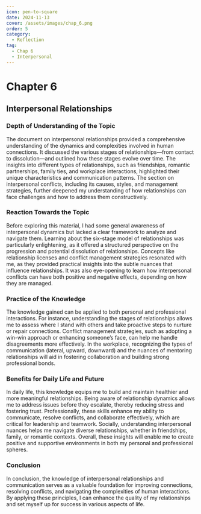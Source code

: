 ```yaml
---
icon: pen-to-square
date: 2024-11-13
cover: /assets/images/chap_6.png
order: 5
category:
  - Reflection
tag:
  - Chap 6
  - Interpersonal
---
```


# Chapter 6

## Interpersonal Relationships

### Depth of Understanding of the Topic

The document on interpersonal relationships provided a comprehensive understanding of the dynamics and complexities involved in human connections. It discussed the various stages of relationships—from contact to dissolution—and outlined how these stages evolve over time. The insights into different types of relationships, such as friendships, romantic partnerships, family ties, and workplace interactions, highlighted their unique characteristics and communication patterns. The section on interpersonal conflicts, including its causes, styles, and management strategies, further deepened my understanding of how relationships can face challenges and how to address them constructively.

### Reaction Towards the Topic

Before exploring this material, I had some general awareness of interpersonal dynamics but lacked a clear framework to analyze and navigate them. Learning about the six-stage model of relationships was particularly enlightening, as it offered a structured perspective on the progression and potential dissolution of relationships. Concepts like relationship licenses and conflict management strategies resonated with me, as they provided practical insights into the subtle nuances that influence relationships. It was also eye-opening to learn how interpersonal conflicts can have both positive and negative effects, depending on how they are managed.

### Practice of the Knowledge

The knowledge gained can be applied to both personal and professional interactions. For instance, understanding the stages of relationships allows me to assess where I stand with others and take proactive steps to nurture or repair connections. Conflict management strategies, such as adopting a win-win approach or enhancing someone’s face, can help me handle disagreements more effectively. In the workplace, recognizing the types of communication (lateral, upward, downward) and the nuances of mentoring relationships will aid in fostering collaboration and building strong professional bonds.

### Benefits for Daily Life and Future

In daily life, this knowledge equips me to build and maintain healthier and more meaningful relationships. Being aware of relationship dynamics allows me to address issues before they escalate, thereby reducing stress and fostering trust. Professionally, these skills enhance my ability to communicate, resolve conflicts, and collaborate effectively, which are critical for leadership and teamwork. Socially, understanding interpersonal nuances helps me navigate diverse relationships, whether in friendships, family, or romantic contexts. Overall, these insights will enable me to create positive and supportive environments in both my personal and professional spheres.

### Conclusion

In conclusion, the knowledge of interpersonal relationships and communication serves as a valuable foundation for improving connections, resolving conflicts, and navigating the complexities of human interactions. By applying these principles, I can enhance the quality of my relationships and set myself up for success in various aspects of life.